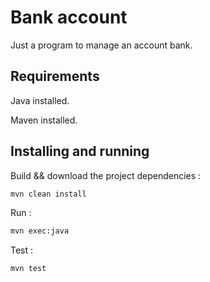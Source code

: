 # Bank account
Just a program to manage an account bank.

## Requirements

Java installed.

Maven installed.

## Installing and running

Build && download the project dependencies :
```bash 
mvn clean install 
```

Run :
```bash 
mvn exec:java
```

Test :
```bash 
mvn test
```
